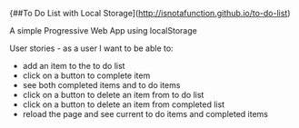 {##To Do List with Local Storage](http://isnotafunction.github.io/to-do-list)   

A simple Progressive Web App using localStorage

User stories - as a user I want to be able to:

*  add an item to the to do list
*  click on a button to complete item
*  see both completed items and to do items
*  click on a button to delete an item from to do list
*  click on a button to delete an item from completed list
*  reload the page and see current to do items and completed items

